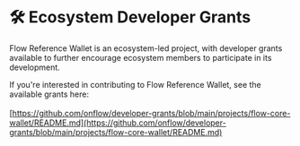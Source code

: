 # 🛠 Ecosystem Developer Grants

Flow Reference Wallet is an ecosystem-led project, with developer grants available to further encourage ecosystem members to participate in its development.&#x20;

If you're interested in contributing to Flow Reference Wallet, see the available grants here:\
\
[https://github.com/onflow/developer-grants/blob/main/projects/flow-core-wallet/README.md](https://github.com/onflow/developer-grants/blob/main/projects/flow-core-wallet/README.md)
